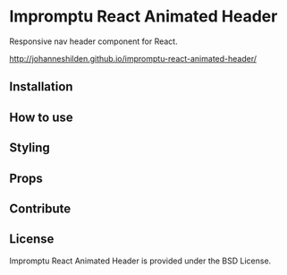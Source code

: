 # Impromptu React Animated Header

Responsive nav header component for React.

http://johanneshilden.github.io/impromptu-react-animated-header/

## Installation

## How to use

## Styling

## Props

## Contribute

## License

Impromptu React Animated Header is provided under the BSD License.
